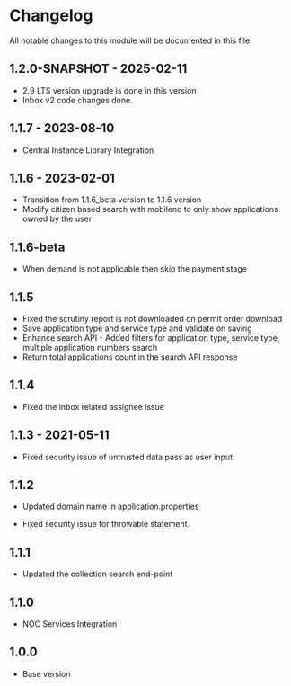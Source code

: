 # Changelog
All notable changes to this module will be documented in this file.

## 1.2.0-SNAPSHOT - 2025-02-11
- 2.9 LTS version upgrade is done in this version
- Inbox v2 code changes done.

## 1.1.7 - 2023-08-10

- Central Instance Library Integration

## 1.1.6 - 2023-02-01

- Transition from 1.1.6_beta version to 1.1.6 version
- Modify citizen based search with mobileno to only show applications owned by the user

## 1.1.6-beta

- When demand is not applicable then skip the payment stage

## 1.1.5

- Fixed the scrutiny report is not downloaded on permit order download
- Save application type and service type and validate on saving
- Enhance search API - Added filters for application type, service type, multiple application numbers search
- Return total applications count in the search API response

## 1.1.4

- Fixed the inbox related assignee issue

## 1.1.3 - 2021-05-11

- Fixed security issue of untrusted data pass as user input.

## 1.1.2

- Updated domain name in application.properties
  
- Fixed security issue for throwable statement.

## 1.1.1

- Updated the collection search end-point

## 1.1.0

- NOC Services Integration

## 1.0.0

- Base version
